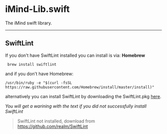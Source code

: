 # iMind-Lib.swift
The iMind swift library.

---
## SwiftLint
If you don't have SwiftLint installed you can install is via:
**Homebrew**
``` 
 brew install swiftlint
```
and if you don't have Homebrew:
```
/usr/bin/ruby -e "$(curl -fsSL https://raw.githubusercontent.com/Homebrew/install/master/install)"
```

alternatively you can install SwiftLint by downloading the SwiftLint.pkg [here](https://github.com/realm/SwiftLint/releases/latest).

*You will get a warining with the text if you did not successfully install SwiftLint*
> SwiftLint not installed, download from https://github.com/realm/SwiftLint
